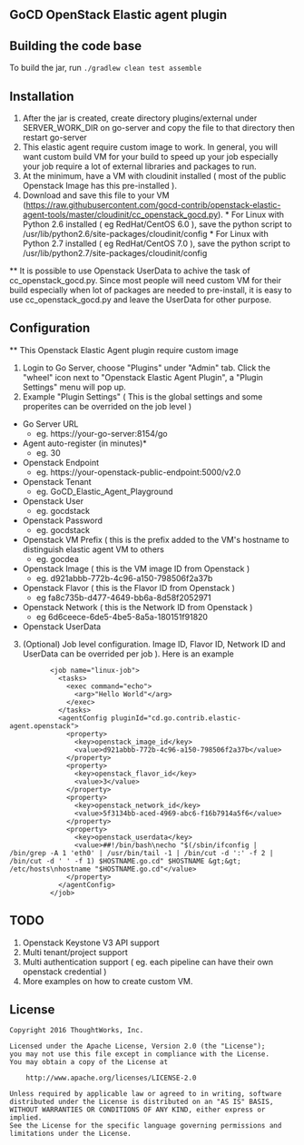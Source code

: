 ## GoCD OpenStack Elastic agent plugin


## Building the code base

To build the jar, run `./gradlew clean test assemble`

## Installation

1. After the jar is created,  create directory plugins/external under SERVER_WORK_DIR on go-server and copy the file to that directory then restart go-server
2. This elastic agent require custom image to work.  In general, you will want custom build VM for your build to speed up your job especially your job require a lot of external libraries and packages to run.
  1. At the minimum, have a VM with cloudinit installed ( most of the public Openstack Image has this pre-installed ).
  2. Download and save this file to your VM (https://raw.githubusercontent.com/gocd-contrib/openstack-elastic-agent-tools/master/cloudinit/cc_openstack_gocd.py).
    * For Linux with Python 2.6 installed ( eg RedHat/CentOS 6.0 ), save the python script to /usr/lib/python2.6/site-packages/cloudinit/config
    * For Linux with Python 2.7 installed ( eg RedHat/CentOS 7.0 ), save the python script to /usr/lib/python2.7/site-packages/cloudinit/config

**  It is possible to use Openstack UserData to achive the task of cc_openstack_gocd.py.  Since most people will need custom VM for their build especially when lot of packages are needed to pre-install, it is easy to use cc_openstack_gocd.py and leave the UserData for other purpose.

## Configuration

** This Openstack Elastic Agent plugin require custom image

1. Login to Go Server, choose "Plugins" under "Admin" tab.  Click the "wheel" icon next to "Openstack Elastic Agent Plugin", a "Plugin Settings" menu will pop up.
2. Example "Plugin Settings"  ( This is the global settings and some properites can be overrided on the job level )
  * Go Server URL
     * eg. https://your-go-server:8154/go
  * Agent auto-register (in minutes)*
     * eg. 30
  * Openstack Endpoint
     * eg. https://your-openstack-public-endpoint:5000/v2.0
  * Openstack Tenant
     * eg. GoCD_Elastic_Agent_Playground
  * Openstack User
     * eg. gocdstack
  * Openstack Password
     * eg. gocdstack
  * Openstack VM Prefix ( this is the prefix added to the VM's hostname to distinguish elastic agent VM to others
     * eg. gocdea
  * Openstack Image ( this is the VM image ID from Openstack )
     * eg. d921abbb-772b-4c96-a150-798506f2a37b
  * Openstack Flavor ( this is the Flavor ID from Openstack )
     * eg fa8c735b-d477-4649-bb6a-8d58f2052971
  * Openstack Network ( this is the Network ID from Openstack )
    * eg 6d6ceece-6de5-4be5-8a5a-180151f91820
  * Openstack UserData
3. (Optional) Job level configuration.  Image ID,  Flavor ID,  Network ID and UserData can be overrided per job ).  Here is an example
```
          <job name="linux-job">
            <tasks>
              <exec command="echo">
                <arg>"Hello World"</arg>
              </exec>
            </tasks>
            <agentConfig pluginId="cd.go.contrib.elastic-agent.openstack">
              <property>
                <key>openstack_image_id</key>
                <value>d921abbb-772b-4c96-a150-798506f2a37b</value>
              </property>
              <property>
                <key>openstack_flavor_id</key>
                <value>3</value>
              </property>
              <property>
                <key>openstack_network_id</key>
                <value>5f3134bb-aced-4969-abc6-f16b7914a5f6</value>
              </property>
              <property>
                <key>openstack_userdata</key>
                <value>##!/bin/bash\necho "$(/sbin/ifconfig | /bin/grep -A 1 'eth0' | /usr/bin/tail -1 | /bin/cut -d ':' -f 2 | /bin/cut -d ' ' -f 1) $HOSTNAME.go.cd" $HOSTNAME &gt;&gt; /etc/hosts\nhostname "$HOSTNAME.go.cd"</value>
              </property>
            </agentConfig>
          </job>
```


## TODO

1. Openstack Keystone V3 API support
2. Multi tenant/project support
3. Multi authentication support ( eg. each pipeline can have their own openstack credential )
4. More examples on how to create custom VM.


## License

```plain
Copyright 2016 ThoughtWorks, Inc.

Licensed under the Apache License, Version 2.0 (the "License");
you may not use this file except in compliance with the License.
You may obtain a copy of the License at

    http://www.apache.org/licenses/LICENSE-2.0

Unless required by applicable law or agreed to in writing, software
distributed under the License is distributed on an "AS IS" BASIS,
WITHOUT WARRANTIES OR CONDITIONS OF ANY KIND, either express or implied.
See the License for the specific language governing permissions and
limitations under the License.
